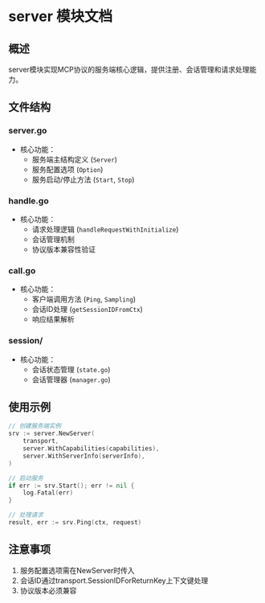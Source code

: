 # server 模块文档

## 概述
server模块实现MCP协议的服务端核心逻辑，提供注册、会话管理和请求处理能力。

## 文件结构

### server.go
- 核心功能：
  - 服务端主结构定义 (`Server`)
  - 服务配置选项 (`Option`)
  - 服务启动/停止方法 (`Start`, `Stop`)

### handle.go
- 核心功能：
  - 请求处理逻辑 (`handleRequestWithInitialize`)
  - 会话管理机制
  - 协议版本兼容性验证

### call.go
- 核心功能：
  - 客户端调用方法 (`Ping`, `Sampling`)
  - 会话ID处理 (`getSessionIDFromCtx`)
  - 响应结果解析

### session/
- 核心功能：
  - 会话状态管理 (`state.go`)
  - 会话管理器 (`manager.go`)

## 使用示例
```go
// 创建服务端实例
srv := server.NewServer(
    transport,
    server.WithCapabilities(capabilities),
    server.WithServerInfo(serverInfo),
)

// 启动服务
if err := srv.Start(); err != nil {
    log.Fatal(err)
}

// 处理请求
result, err := srv.Ping(ctx, request)
```

## 注意事项
1. 服务配置选项需在NewServer时传入
2. 会话ID通过transport.SessionIDForReturnKey上下文键处理
3. 协议版本必须兼容